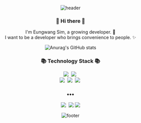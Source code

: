 <div align="center">

![header](https://capsule-render.vercel.app/api?type=slice&color=30A9DE&height=170&section=header&text=EUNGWANG&fontColor=999&fontAlignX=45&fontAlignY=65&fontSize=80)

<h3 align="center"> 👋 Hi there 👋 </h3>
<p align="center">
I'm Eungwang Sim, a growing developer. 🌱 <br>
I want to be a developer who brings convenience to people. ✨
</p>


![Anurag's GitHub stats](https://github-readme-stats.vercel.app/api?username=eungwang1&show_icons=true&theme=radical)

<h3 align="center">📚 Technology Stack 📚</h3>
<p align="center">
  <img src="https://img.shields.io/badge/-TypeScript-blue"/>&nbsp
  <img src="https://img.shields.io/badge/-Nodejs-339933"/>&nbsp
  <br>
  <img src="https://img.shields.io/badge/-React-blue"/>&nbsp
  <img src="https://img.shields.io/badge/-Next.js-lightgrey"/>&nbsp
  <img src="https://img.shields.io/badge/-Nest.js-E0234E"/>&nbsp
  <br>
</p>

<h3 align="center">•••</h3>

<p align="center">
<!--   <a href="https://eungwang1.github.io/"><img src="https://img.shields.io/badge/Tech%20Blog-11B48A?style=flat-square&logo=Vimeo&logoColor=white&link=https://velog.io/@new_wisdom"/></a>&nbsp -->
  <a href="https://gisastudy.tistory.com/category/%EA%B0%9C%EB%B0%9C%EC%9D%BC%EA%B8%B0"><img src="https://img.shields.io/badge/Tech%20Blog-262626?style=flat-square&logo=D-Wave Systems&logoColor=white&link=https://gisastudy.tistory.com/category/%EA%B0%9C%EB%B0%9C%EC%9D%BC%EA%B8%B0"/></a>&nbsp
  <a href="mailto:eungwang1203@gmail.com"><img src="https://img.shields.io/badge/Gmail-d14836?style=flat-square&logo=Gmail&logoColor=white&link=mailto:eungwang1203@gmail.com"/></a>
  <a href="https://eungwang1.github.io/portfolio/"><img src="https://img.shields.io/badge/Portfolio%20-262626?style=flat-square&logo=Passport&style=flat-square"/></a>
  
</p>

![footer](https://capsule-render.vercel.app/api?type=slice&color=EFDC05&height=100&section=footer)

</div>
